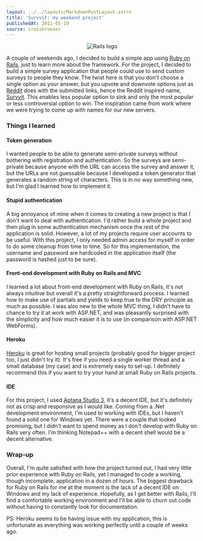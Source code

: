 ```yaml
---
layout: ../../layouts/MarkdownPostLayout.astro
title: 'Survvit: my weekend project'
publishedAt: 2011-05-19
source: crossbrowser
---
```


<p style="text-align: center;"><img src="/assets/survvit/rails.png" alt="Rails logo" /></p>
<p>A couple of weekends ago, I decided to build a simple app using <a title="Ruby on Rails" href="https://rubyonrails.org/">Ruby on Rails</a>, just to learn more about the framework. For the project, I decided to build a simple survey application that people could use to send custom surveys to people they know. The twist here is that you don't choose a single option as your answer, but you upvote and downvote options just as <a title="reddit" href="https://www.reddit.com/">Reddit</a> does with the submitted links, hence the Reddit inspired name, <a title="Survvit" href="http://www.survvit.com">Survvit</a>. This enables less popular option to sink and only the most popular or less controversial option to win. The inspiration came from work where we were trying to come up with names for our new servers.</p>
<h3>Things I learned</h3>
<h4>Token generation</h4>
<p>I wanted people to be able to generate semi-private surveys without bothering with registration and authentication. So the surveys are semi-private because anyone with the URL can access the survey and answer it, but the URLs are not guessable because I developed a token generator that generates a random string of characters. This is in no way something new, but I'm glad I learned how to implement it.<!--more--></p>
<h4>Stupid authentication</h4>
<p>A big annoyance of mine when it comes to creating a new project is that I don't want to deal with authentication. I'd rather build a whole project and then plug in some authentication mechanism once the rest of the application is solid. However, a lot of my projects require user accounts to be useful. With this project, I only needed admin access for myself in order to do some cleanup from time to time. So for this implementation, the username and password are hardcoded in the application itself (the password is hashed just to be sure).</p>
<h4>Front-end development with Ruby on Rails and MVC</h4>
<p>I learned a lot about front-end development with Ruby on Rails, it's not always intuitive but overall it's a pretty straightforward process. I learned how to make use of partials and yields to keep true to the DRY principle as much as possible. I was also new to the whole MVC thing, I didn't have to chance to try it at work with ASP.NET, and was pleasantly surprised with the simplicity and how much easier it is to use (in comparison with ASP.NET WebForms).</p>
<h4>Heroku</h4>
<p><a title="Heroku" href="https://www.heroku.com/">Heroku</a> is great for hosting small projects (probably good for bigger project too, I just didn't try it). It's free if you need a single worker thread and a small database (my case) and is extremely easy to set-up. I definitely recommend this if you want to try your hand at small Ruby on Rails projects.</p>
<h4>IDE</h4>
<p>For this project, I used <a title="Aptana Studio 3" href="http://aptana.com/products/studio3">Aptana Studio 3</a>, it's a decent IDE, but it's definitely not as crisp and responsive as I would like. Coming from a .Net development environment, I'm used to working with IDEs, but I haven't found a solid one for Windows yet. There were a couple that looked promising, but I didn't want to spend money as I don't develop with Ruby on Rails very often. I'm thinking Notepad++ with a decent shell would be a decent alternative.</p>
<h3>Wrap-up</h3>
<p>Overall, I'm quite satisfied with how the project turned out, I had very little prior experience with Ruby on Rails, yet I managed to code a working, though incomplete, application in a dozen of hours. The biggest drawback for Ruby on Rails for me at the moment is the lack of a decent IDE on Windows and my lack of experience. Hopefully, as I get better with Rails, I'll find a comfortable working environment and I'll be able to churn out code without having to constantly look for documentation.</p>
<p>PS: Heroku seems to be having issue with my application, this is unfortunate as everything was working perfectly until a couple of weeks ago.</p>
